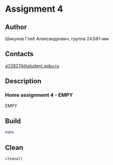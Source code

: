 # Assignment 4
## Author
Шикунов Глеб Александрович, группа 24.Б81-мм
## Contacts
st128274@student.spbu.ru
## Description
### Home assignment 4 - EMPY
EMPY
## Build
```bash
make
```
## Clean
```bash
cleanall
```
